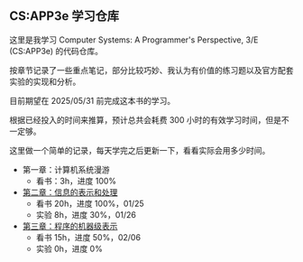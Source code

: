 ## CS:APP3e 学习仓库

这里是我学习 Computer Systems: A Programmer's Perspective, 3/E (CS:APP3e) 的代码仓库。

按章节记录了一些重点笔记，部分比较巧妙、我认为有价值的练习题以及官方配套实验的实现和分析。

目前期望在 2025/05/31 前完成这本书的学习。

根据已经投入的时间来推算，预计总共会耗费 300 小时的有效学习时间，但是不一定够。

这里做一个简单的记录，每天学完之后更新一下，看看实际会用多少时间。

- 第一章：计算机系统漫游
    - 看书：3h，进度 100%
- [第二章：信息的表示和处理](./chapter02/README.md) 
    - 看书 20h，进度 100%，01/25
    - 实验 8h，进度 30%，01/26
- [第三章：程序的机器级表示](./chapter03/README.md)
    - 看书 15h，进度 50%，02/06
    - 实验 0h，进度 0%
